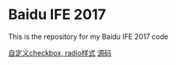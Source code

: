 # Baidu IFE 2017
This is the repository for my Baidu IFE 2017 code

[自定义checkbox, radio样式](http://htmlpreview.github.io/?https://github.com/lehwringthy/BaiduIFE2017/blob/master/checkbox%20and%20radio/checkboxandradio.html)
[源码](https://github.com/lehwringthy/BaiduIFE2017/blob/master/checkbox%20and%20radio/)
